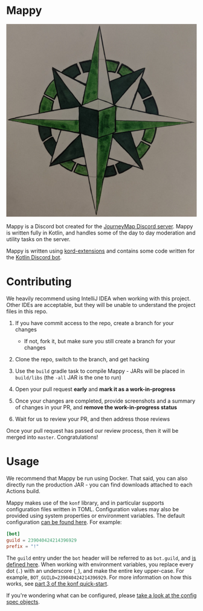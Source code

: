 Mappy
=====

[![Mappy's Logo](https://raw.githubusercontent.com/TeamJM/Mappy/master/media/logo-512.jpg)](https://github.com/TeamJM/Mappy/tree/master/media)

Mappy is a Discord bot created for the [JourneyMap Discord server](https://discord.gg/eP8gE69). Mappy is written
fully in Kotlin, and handles some of the day to day moderation and utility tasks on the server.

Mappy is written using [kord-extensions](https://github.com/Kotlin-Discord/kord-extensions) and contains some code
written for the [Kotlin Discord bot](https://github.com/Kotlin-Discord/bot).

Contributing
============

We heavily recommend using IntelliJ IDEA when working with this project. Other IDEs are acceptable, but they will be
unable to understand the project files in this repo.

1. If you have commit access to the repo, create a branch for your changes
    * If not, fork it, but make sure you still create a branch for your changes

1. Clone the repo, switch to the branch, and get hacking
1. Use the `build` gradle task to compile Mappy - JARs will be placed in `build/libs` (the `-all` JAR is the one to run)
1. Open your pull request **early** and **mark it as a work-in-progress**
1. Once your changes are completed, provide screenshots and a summary of changes in your PR, and 
   **remove the work-in-progress status**
1. Wait for us to review your PR, and then address those reviews

Once your pull request has passed our review process, then it will be merged into `master`. Congratulations!

Usage
=====

We recommend that Mappy be run using Docker. That said, you can also directly run the production JAR - you can find
downloads attached to each Actions build.

Mappy makes use of the `konf` library, and in particular supports configuration files written in TOML. Configuration
values may also be provided using system properties or environment variables. The default configuration 
[can be found here](https://github.com/TeamJM/Mappy/blob/master/src/main/resources/default.toml). For example:

```toml
[bot]
guild = 239040424214396929
prefix = "!"
```

The `guild` entry under the `bot` header will be referred to as `bot.guild`, and 
[is defined here](https://github.com/TeamJM/Mappy/blob/master/src/main/kotlin/info/journeymap/mappy/config/spec/BotSpec.kt#L12).
When working with environment variables, you replace every dot (`.`) with an underscore (`_`), and make the entire key
upper-case. For example, `BOT_GUILD=239040424214396929`. For more information on how this works, see 
[part 3 of the konf quick-start](https://github.com/uchuhimo/konf#quick-start).

If you're wondering what can be configured, please 
[take a look at the config spec objects](https://github.com/TeamJM/Mappy/tree/master/src/main/kotlin/info/journeymap/mappy/config/spec).
